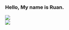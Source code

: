 ### Hello, My name is Ruan.

<div>
  <source
    srcset="https://github-readme-stats.vercel.app/api?username=Ruanzerah&show_icons=true&theme=dark"
    media="(prefers-color-scheme: dark)"
  />
  <source
    srcset="https://github-readme-stats.vercel.app/api?username=Ruanzerah&show_icons=true"
    media="(prefers-color-scheme: light), (prefers-color-scheme: no-preference)"
  />
  <img src="https://github-readme-stats.vercel.app/api?username=Ruanzerah&show_icons=true" />
</div>

<div>
<img src="https://github-readme-stats.vercel.app/api/top-langs/?username=Ruanzerah&layout=compact"/>
</div>

